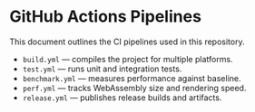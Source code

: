 # GitHub Actions Pipelines

This document outlines the CI pipelines used in this repository.

- `build.yml` — compiles the project for multiple platforms.
- `test.yml` — runs unit and integration tests.
- `benchmark.yml` — measures performance against baseline.
- `perf.yml` — tracks WebAssembly size and rendering speed.
- `release.yml` — publishes release builds and artifacts.
